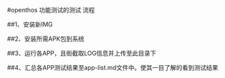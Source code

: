 #openthos 功能测试的测试 流程

##1、安装新IMG


##2、安装所需APK包到系统


##3、运行各APP，且街截取LOG信息并上传至此目录下



##4、汇总各APP测试结果至app-list.md文件中。使其一目了解的看到测试结果


